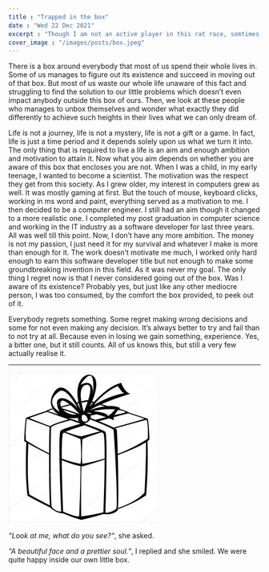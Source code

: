 ```yaml
---
title : "Trapped in the box"
date : "Wed 22 Dec 2021"
excerpt : "Though I am not an active player in this rat race, somtimes I wonder whether I made the right choice of containng my self in my comfort zone and choose to live realxed and happy instead of rich and famous."
cover_image : "/images/posts/box.jpeg"
--- 
```


There is a box around everybody that most of us spend their whole lives in. Some of us manages to figure out its existence and succeed in moving out of that box. But most of us waste our whole life unaware of this fact and struggling to find the solution to our little problems which doesn’t even impact anybody outside this box of ours. Then, we look at these people who manages to unbox themselves and wonder what exactly they did differently to achieve such heights in their lives what we can only dream of.

Life is not a journey, life is not a mystery, life is not a gift or a game. In fact, life is just a time period and it depends solely upon us what we turn it into. The only thing that is required to live a life is an aim and enough ambition and motivation to attain it. Now what you aim depends on whether you are aware of this box that encloses you are not. When I was a child, in my early teenage, I wanted to become a scientist. The motivation was the respect they get from this society. As I grew older, my interest in computers grew as well. It was mostly gaming at first. But the touch of mouse, keyboard clicks, working in ms word and paint, everything served as a motivation to me. I then decided to be a computer engineer. I still had an aim though it changed to a more realistic one. I completed my post graduation in computer science and working in the IT industry as a software developer for last three years. All was well till this point. Now, I don’t have any more ambition. The money is not my passion, I just need it for my survival and whatever I make is more than enough for it. The work doesn’t motivate me much, I worked only hard enough to earn this software developer title but not enough to make some groundbreaking invention in this field. As it was never my goal. The only thing I regret now is that I never considered going out of the box. Was I aware of its existence? Probably yes, but just like any other mediocre person, I was too consumed, by the comfort the box provided, to peek out of it.

Everybody regrets something. Some regret making wrong decisions and some for not even making any decision. It’s always better to try and fail than to not try at all. Because even in losing we gain something, experience. Yes, a bitter one, but it still counts.  All of us knows this, but still a very few actually realise it.

<hr/>

![small_box](../images/posts/box_small.jpeg "Box")

*“Look at me, what do you see?“*, she asked.

*“A beautiful face and a prettier soul.”*, I replied and she smiled. We were quite happy inside our own little box.


